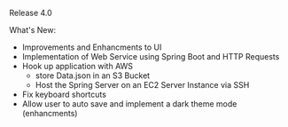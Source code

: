 Release 4.0

What's New:
- Improvements and Enhancments to UI
- Implementation of Web Service using Spring Boot and HTTP Requests
- Hook up application with AWS 
    - store Data.json in an S3 Bucket
    - Host the Spring Server on an EC2 Server Instance via SSH
- Fix keyboard shortcuts
- Allow user to auto save and implement a dark theme mode (enhancments)
